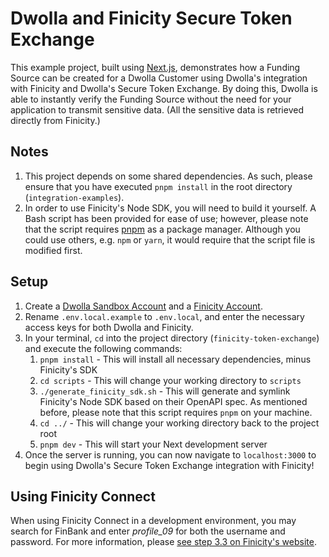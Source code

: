 # Dwolla and Finicity Secure Token Exchange

This example project, built using [Next.js](https://nextjs.org/), demonstrates how a Funding Source can be created for a Dwolla Customer using Dwolla's integration with Finicity and Dwolla's Secure Token Exchange. By doing this, Dwolla is able to instantly verify the Funding Source without the need for your application to transmit sensitive data. (All the sensitive data is retrieved directly from Finicity.)

## Notes

1. This project depends on some shared dependencies. As such, please ensure that you have executed `pnpm install` in the root directory (`integration-examples`).
2. In order to use Finicity's Node SDK, you will need to build it yourself. A Bash script has been provided for ease of use; however, please note that the script requires [pnpm](https://pnpm.io/) as a package manager. Although you could use others, e.g. `npm` or `yarn`, it would require that the script file is modified first.

## Setup

1. Create a [Dwolla Sandbox Account](https://accounts-sandbox.dwolla.com/sign-up) and a [Finicity Account](https://signup.finicity.com/).
2. Rename `.env.local.example` to `.env.local`, and enter the necessary access keys for both Dwolla and Finicity.
3. In your terminal, `cd` into the project directory (`finicity-token-exchange`) and execute the following commands:
   1. `pnpm install` - This will install all necessary dependencies, minus Finicity's SDK
   2. `cd scripts` - This will change your working directory to `scripts`
   3. `./generate_finicity_sdk.sh` - This will generate and symlink Finicity's Node SDK based on their OpenAPI spec. As mentioned before, please note that this script requires `pnpm` on your machine.
   4. `cd ../` - This will change your working directory back to the project root
   5. `pnpm dev` - This will start your Next development server
4. Once the server is running, you can now navigate to `localhost:3000` to begin using Dwolla's Secure Token Exchange integration with Finicity!

## Using Finicity Connect

When using Finicity Connect in a development environment, you may search for FinBank and enter *profile_09* for both the username and password. For more information, please [see step 3.3 on Finicity's website](https://docs.finicity.com/#welcome-your-first-customer).